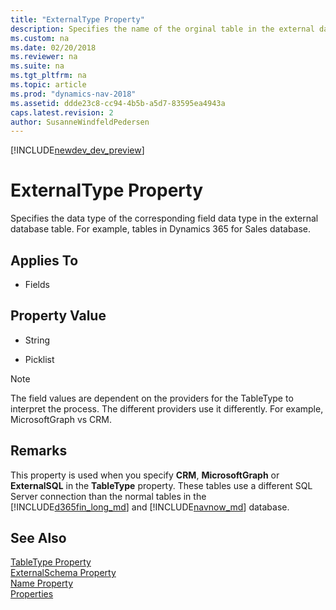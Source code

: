 ```yaml
---
title: "ExternalType Property"
description: Specifies the name of the orginal table in the external database. 
ms.custom: na
ms.date: 02/20/2018
ms.reviewer: na
ms.suite: na
ms.tgt_pltfrm: na
ms.topic: article
ms.prod: "dynamics-nav-2018"
ms.assetid: ddde23c8-cc94-4b5b-a5d7-83595ea4943a
caps.latest.revision: 2
author: SusanneWindfeldPedersen
---
```


[!INCLUDE[newdev_dev_preview](../includes/newdev_dev_preview.md)]

# ExternalType Property
Specifies the data type of the corresponding field data type in the external database table. For example, tables in Dynamics 365 for Sales database.

## Applies To  

-   Fields 

## Property Value  
-   String  

-   Picklist

> [!NOTE]  
> The field values are dependent on the providers for the TableType to interpret the process. The different providers use it differently. For example,  MicrosoftGraph vs CRM. 

## Remarks  
This property is used when you specify **CRM**, **MicrosoftGraph** or **ExternalSQL** in the **TableType** property. These tables use a different SQL Server connection than the normal tables in the [!INCLUDE[d365fin_long_md](../includes/d365fin_long_md.md)] and [!INCLUDE[navnow_md](../includes/navnow_md.md)] database.  

## See Also  
[TableType Property](devenv-tabletype-property.md)   
[ExternalSchema Property](devenv-externalschema-property.md)   
[Name Property](devenv-name-property.md)   
[Properties](devenv-properties.md)   

